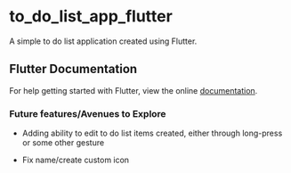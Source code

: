 # to_do_list_app_flutter

A simple to do list application created using Flutter.

## Flutter Documentation

For help getting started with Flutter, view the online
[documentation](https://flutter.io/).

### Future features/Avenues to Explore

- Adding ability to edit to do list items created, either through long-press or some other gesture

- Fix name/create custom icon
